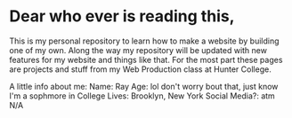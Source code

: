 # Dear who ever is reading this,
This is my personal repository to learn how to make a website by building one of my own. Along the way my repository will be updated with new features for my website and things like that.
For the most part these pages are projects and stuff from my Web Production class at Hunter College.



A little info about me:
Name: Ray
Age: lol don't worry bout that, just know I'm a sophmore in College
Lives: Brooklyn, New York
Social Media?: atm N/A
